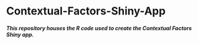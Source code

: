 # Contextual-Factors-Shiny-App
##### This repository houses the R code used to create the Contextual Factors Shiny app. 
